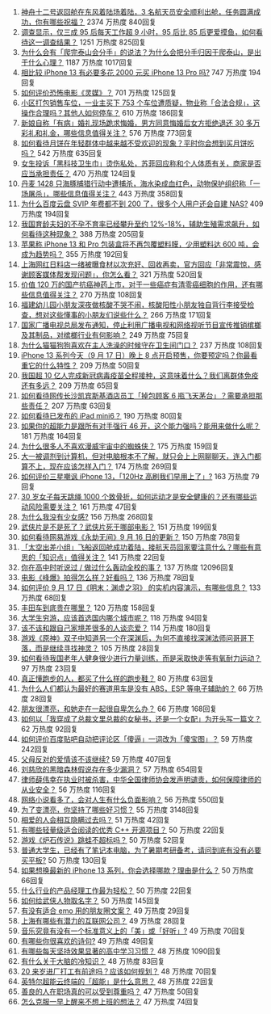 1. [神舟十二号返回舱在东风着陆场着陆，3 名航天员安全顺利出舱，任务圆满成功，你有哪些祝福？](https://www.zhihu.com/question/486903558) 2374 万热度 840回复
1. [调查显示，仅三成 95 后每天工作超 9 小时，95 后比 85 后更爱摸鱼，如何看待这一调查结果？](https://www.zhihu.com/question/487345838) 1251 万热度 825回复
1. [为什么会有「爬完泰山会分手」的说法？为什么会把分手归因于爬泰山，是出于什么心理？](https://www.zhihu.com/question/446705543) 1187 万热度 1017回复
1. [相比较 iPhone 13 有必要多花 2000 元买 iPhone 13 Pro 吗?](https://www.zhihu.com/question/486972280) 747 万热度 194回复
1. [如何评价恐怖电影《灵媒》？](https://www.zhihu.com/question/448539174) 701 万热度 125回复
1. [小区打包销售车位，一业主买下 753 个车位遭质疑，物业称「合法合规」，这操作合理吗？其他人如何停车？](https://www.zhihu.com/question/487008104) 610 万热度 186回复
1. [新娘自称「有病」婚礼现场跪求悔婚，男方同意悔婚后女方拒绝退还 30 多万彩礼和礼金，哪些信息值得关注？](https://www.zhihu.com/question/487396480) 576 万热度 773回复
1. [如何看待月饼在年轻群体中越来越不受欢迎的现象？平时你会想到买月饼吃吗？](https://www.zhihu.com/question/485591001) 542 万热度 635回复
1. [女生投诉「黑科技卫生巾」烫伤私处，苏菲回应称和个人体质有关，商家是否应当承担责任？](https://www.zhihu.com/question/487394477) 470 万热度 124回复
1. [丹麦 1428 只海豚捕猎行动中遭捕杀，海水染成血红色，动物保护组织称「一场屠杀」，哪些信息值得关注？](https://www.zhihu.com/question/486715589) 443 万热度 358回复
1. [为什么百度云盘 SVIP 年费都不到 200 了，很多个人用户还会自建 NAS?](https://www.zhihu.com/question/420273850) 409 万热度 194回复
1. [我国育龄夫妇的不孕不育率已经攀升至约 12%-18%，辅助生殖需求飙升，如何看待这种现象？](https://www.zhihu.com/question/486954863) 388 万热度 205回复
1. [苹果称 iPhone 13 和 Pro 包装盒将不再包覆塑料膜，少用塑料达 600 吨，会成为趋势吗？](https://www.zhihu.com/question/487009832) 355 万热度 192回复
1. [上海网红日料店一绪被曝食材以次充好、回收再卖，官方回应「非常震惊，感谢顾客媒体帮发现问题」，你怎么看？](https://www.zhihu.com/question/486860382) 321 万热度 520回复
1. [价值 120 万的国产抗癌神药上市，对于一些癌症有清零癌细胞的作用，还有哪些信息值得关注？](https://www.zhihu.com/question/487048154) 270 万热度 108回复
1. [福建幼儿园小朋友深夜做核酸不哭不闹，核酸阳性小朋友独自背行李接受检查，想对这些懂事的小朋友们说些什么？](https://www.zhihu.com/question/487238728) 266 万热度 171回复
1. [国家广播电视总局发布通知，停止利用广播电视和网络视听节目宣传推销槟榔及其制品，对槟榔行业有何影响？](https://www.zhihu.com/question/487493123) 249 万热度 75回复
1. [为什么猫猫狗狗喜欢在主人洗澡的时候守在卫生间门口？](https://www.zhihu.com/question/20194393) 237 万热度 108回复
1. [iPhone 13 系列今天（9 月 17 日）晚上 8 点开启预售，你要预定吗？你最看重它的什么特性？](https://www.zhihu.com/question/487434140) 209 万热度 50回复
1. [我国超 10 亿人完成新冠病毒疫苗全程接种，这意味着什么？我们离群体免疫还有多远？](https://www.zhihu.com/question/487217704) 209 万热度 65回复
1. [如何看待网传长沙凯宾斯基酒店员工「掉包顾客 6 瓶飞天茅台」？需要承担那些责任？](https://www.zhihu.com/question/485874979) 207 万热度 63回复
1. [如何看待已发布的 iPad mini6？](https://www.zhihu.com/question/483103417) 190 万热度 80回复
1. [如果你的超能力是跟所有对手强行 46 开，这个能力强吗？能用来做什么呢？](https://www.zhihu.com/question/476362902) 181 万热度 164回复
1. [为什么很多人不喜欢漫威宇宙中的蜘蛛侠？](https://www.zhihu.com/question/374194759) 175 万热度 159回复
1. [大一被调剂到计算机，但对电脑根本不了解，就只会上上网聊聊天，连入门都算不上，现在应该怎样入门？](https://www.zhihu.com/question/479300955) 174 万热度 269回复
1. [如何评价三星嘲讽 iPhone 13，「120Hz 高刷我们早用上了」?](https://www.zhihu.com/question/486938897) 163 万热度 79回复
1. [30 岁女子每天跳绳 1000 个致骨折，如何运动才是安全健康的？还有哪些运动风险需要关注？](https://www.zhihu.com/question/486752172) 161 万热度 47回复
1. [为什么我没有少女感?](https://www.zhihu.com/question/437488060) 156 万热度 268回复
1. [武侠片是不是死了？武侠片死于哪部电影？](https://www.zhihu.com/question/19633656) 151 万热度 199回复
1. [如何看待网易游戏《永劫无间》9 月 16 日的更新？](https://www.zhihu.com/question/487142869) 150 万热度 78回复
1. [「太空出差小组」飞船返回舱成功着陆，接航天员回家要注意什么？哪些有意思的「知识点」值得关注？](https://www.zhihu.com/question/487160541) 141 万热度 22回复
1. [你在高中时听说过 / 做过什么轰动全校的事？](https://www.zhihu.com/question/319923069) 137 万热度 12096回复
1. [电影《峰爆》拍得怎么样？好看吗？](https://www.zhihu.com/question/486231829) 136 万热度 78回复
1. [如何评价 9 月 17 日《明末：渊虚之羽》 的实机内容演示，有哪些信息？](https://www.zhihu.com/question/487480544) 133 万热度 68回复
1. [丰田车到底贵在哪里？](https://www.zhihu.com/question/461630432) 120 万热度 158回复
1. [大学生穷游，应该首选国内哪个城市呢？](https://www.zhihu.com/question/481768877) 118 万热度 94回复
1. [该不该和跟自己家境差很多的人谈恋爱？](https://www.zhihu.com/question/487323670) 114 万热度 180回复
1. [游戏《原神》双子中知道另一个在深渊后，为何不直接找深渊法师问哥哥下落，而是继续寻找神灵？](https://www.zhihu.com/question/485034912) 105 万热度 28回复
1. [如何看待我国老年人健身很少进行力量训练，而是采取快走等有氧耐力运动？](https://www.zhihu.com/question/484848451) 97 万热度 23回复
1. [真正懂跑步的人，都买了什么样的跑步鞋？](https://www.zhihu.com/question/475060356) 80 万热度 63回复
1. [为什么人们都认为最好的赛道用车是没有 ABS，ESP 等电子辅助的？](https://www.zhihu.com/question/486369876) 66 万热度 28回复
1. [朋友很漂亮，和她走在一起很自卑怎么办？](https://www.zhihu.com/question/486363519) 66 万热度 168回复
1. [如何以「我穿成了总裁文里总裁的女秘书，还是一个女配」为开头写一篇文？](https://www.zhihu.com/question/381369185) 62 万热度 92回复
1. [如何评价百度贴吧自动把评论区「傻逼」一词改为「傻宝图」？](https://www.zhihu.com/question/486910251) 59 万热度 242回复
1. [父母反对的爱情该不该继续?](https://www.zhihu.com/question/484844509) 59 万热度 407回复
1. [刘慈欣的黑暗森林假说存在多少漏洞？](https://www.zhihu.com/question/451440009) 57 万热度 654回复
1. [律师薛伟幸在执业时被杀害，中华全国律师协会发声明谴责，如何保障律师的从业安全？](https://www.zhihu.com/question/486749468) 56 万热度 116回复
1. [网络小说看多了，会对人生有什么负面影响？](https://www.zhihu.com/question/434364269) 56 万热度 550回复
1. [为了变漂亮，你坚持了哪些好习惯？](https://www.zhihu.com/question/268216399) 55 万热度 3148回复
1. [相爱的人会相互隐瞒过去吗？](https://www.zhihu.com/question/36380039) 51 万热度 42回复
1. [有哪些轻量级适合阅读的优秀 C++ 开源项目？](https://www.zhihu.com/question/40131963) 50 万热度 22回复
1. [游戏《炉石传说》跳蛙不超标吗？](https://www.zhihu.com/question/486829367) 50 万热度 52回复
1. [普通大学生，已经有了笔记本电脑，为了暑期考研备考，请问到底有没有必要买平板?](https://www.zhihu.com/question/472324722) 50 万热度 130回复
1. [如果想换最新的 iPhone 13 系列，你会选择哪款？理由是什么？](https://www.zhihu.com/question/486917866) 50 万热度 66回复
1. [什么行业的产品经理工作最为轻松？](https://www.zhihu.com/question/475147237) 50 万热度 22回复
1. [如何给武侠人物取名字？](https://www.zhihu.com/question/31368962) 50 万热度 145回复
1. [有没有适合 emo 用的朋友圈文案？](https://www.zhihu.com/question/482216799) 49 万热度 29回复
1. [上海有哪些有潜力的互联网公司？](https://www.zhihu.com/question/298113973) 49 万热度 28回复
1. [音乐究竟有没有一个标准意义上的「美」或「好听」?](https://www.zhihu.com/question/486744270) 49 万热度 70回复
1. [有哪些你很喜欢的诗句?](https://www.zhihu.com/question/484521693) 49 万热度 49回复
1. [有哪些每天坚持效果显著的高中学习习惯？](https://www.zhihu.com/question/47351966) 48 万热度 1090回复
1. [有什么关于大脑的冷知识？](https://www.zhihu.com/question/38116139) 48 万热度 83回复
1. [20 来岁进厂打工有前途吗？应该如何规划？](https://www.zhihu.com/question/482051694) 48 万热度 70回复
1. [英特尔超能云终端的「超能」是什么意思？](https://www.zhihu.com/question/486529658) 48 万热度 22回复
1. [善良的人在职场真的可以受到尊重吗？](https://www.zhihu.com/question/486789868) 47 万热度 50回复
1. [怎么克服一早上醒来不想上班的想法？](https://www.zhihu.com/question/487126048) 47 万热度 74回复